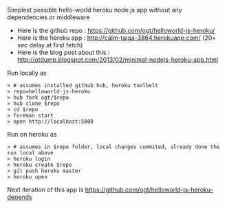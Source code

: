 Simplest possible hello-world heroku node.js app without any dependencies or middleware

- Here is the github repo : https://github.com/ogt/helloworld-js-heroku/
- Here is the heroku app : http://calm-taiga-3864.herokuapp.com/  (20+ sec delay at first fetch)
- Here is the blog post about this : http://otdump.blogspot.com/2013/02/minimal-nodejs-heroku-app.html

Run locally as
```
> # assumes installed github hub, heroku toolbelt
> repo=helloworld-js-heroku
> hub fork ogt/$repo
> hub clone $repo
> cd $repo
> foreman start
> open http://localhost:5000
```
Run on heroku as

```
> # assumes in $repo folder, local changes commited, already done the run local above
> heroku login
> heroku create $repo
> git push heroku master
> heroku open
```

Next iteration of this app is https://github.com/ogt/helloworld-js-heroku-depends
